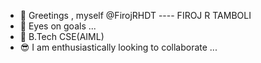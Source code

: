 - 👋 Greetings , myself @FirojRHDT  ---- FIROJ R TAMBOLI
- 👀 Eyes on goals ...
- 🌱 B.Tech CSE(AIML)
- 😎 I am enthusiastically looking to collaborate ...


<!---
FirojRHDT/FirojRHDT is a ✨ special ✨ repository because its `README.md` (this file) appears on your GitHub profile.
You can click the Preview link to take a look at your changes.
--->
